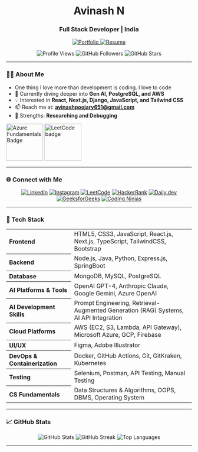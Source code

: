 <h1 align="center">Avinash N</h1>
<h3 align="center">Full Stack Developer | India</h3>

<p align="center">
  <a href="https://porfolioavi.web.app/" target="_blank">
    <img src="https://img.shields.io/badge/Portfolio-View-blue?style=flat-square" alt="Portfolio" />
  </a>
  <a href="https://drive.google.com/file/d/1wrNQE9o9gK5Uu3M-rBtlT_6wlUsMfUgP/view?usp=drive_link" target="_blank">
    <img src="https://img.shields.io/badge/Resume-Download-green?style=flat-square" alt="Resume" />
  </a>
</p>

<p align="center">
  <img src="https://komarev.com/ghpvc/?username=avi9611&label=Profile%20views&color=0e75b6&style=flat" alt="Profile Views" />
  <img src="https://img.shields.io/github/followers/avi9611?label=Followers&style=social" alt="GitHub Followers" />
  <img src="https://img.shields.io/github/stars/avi9611?label=Stars&style=social" alt="GitHub Stars" />
</p>

---

### 👨‍💻 About Me

- One thing I love more than development is coding. I love to code
- 🔭 Currently diving deeper into **Gen AI, PostgreSQL, and AWS**
- 💡 Interested in **React, Next.js, Django, JavaScript, and Tailwind CSS**
- 📫 Reach me at: **avinashpoojary651@gmail.com**
- 🧠 Strengths: **Researching and Debugging**

<p>
  <img src="https://images.credly.com/size/340x340/images/be8fcaeb-c769-4858-b567-ffaaa73ce8cf/image.png" width="100" alt="Azure Fundamentals Badge" />
  <img src="https://assets.leetcode.com/static_assets/others/200.gif" width="100" alt="LeetCode badge" />
</p>


---

### 🌐 Connect with Me
<p align="center">
  <a href="https://linkedin.com/in/avinash-n-a99387286" target="_blank"><img src="https://img.shields.io/badge/LinkedIn-Connect-blue?style=flat-square&logo=linkedin" alt="LinkedIn" /></a>
  <a href="https://instagram.com/_a_viii" target="_blank"><img src="https://img.shields.io/badge/Instagram-Follow-critical?style=flat-square&logo=instagram" alt="Instagram" /></a>
  <a href="https://leetcode.com/u/avinash516/" target="_blank"><img src="https://img.shields.io/badge/LeetCode-Profile-orange?style=flat-square&logo=leetcode" alt="LeetCode" /></a>
  <a href="https://www.hackerrank.com/profile/avinashpoojary61" target="_blank"><img src="https://img.shields.io/badge/HackerRank-Profile-success?style=flat-square&logo=hackerrank" alt="HackerRank" /></a>
  <a href="https://app.daily.dev/avinashn" target="_blank"><img src="https://img.shields.io/badge/Daily.dev-Blog-black?style=flat-square&logo=daily.dev" alt="Daily.dev" /></a>
  <a href="https://www.geeksforgeeks.org/user/avinashpomzls/" target="_blank"><img src="https://img.shields.io/badge/GeeksforGeeks-Profile-006400?style=flat-square&logo=geeksforgeeks" alt="GeeksforGeeks" /></a>
  <a href="https://www.naukri.com/code360/profile/0fcf1d40-5584-43b3-99a4-68868ec8c89e" target="_blank"><img src="https://img.shields.io/badge/Coding Ninjas-Profile-FF5722?style=flat-square" alt="Coding Ninjas" /></a>
</p>

---

### 🧰 Tech Stack  

<div align="center">  
<table>  
<tr>  
  <th align="left">Frontend</th>  
  <td>HTML5, CSS3, JavaScript, React.js, Next.js, TypeScript, TailwindCSS, Bootstrap</td>  
</tr>  
<tr>  
  <th align="left">Backend</th>  
  <td>Node.js, Java, Python, Express.js, SpringBoot</td>  
</tr>  
<tr>  
  <th align="left">Database</th>  
  <td>MongoDB, MySQL, PostgreSQL</td>  
</tr>  
<tr>  
  <th align="left">AI Platforms & Tools</th>  
  <td>OpenAI GPT-4, Anthropic Claude, Google Gemini, Azure OpenAI</td>  
</tr>  
<tr>  
  <th align="left">AI Development Skills</th>  
  <td>Prompt Engineering, Retrieval-Augmented Generation (RAG) Systems, AI API Integration</td>  
</tr>  
<tr>  
  <th align="left">Cloud Platforms</th>  
  <td>AWS (EC2, S3, Lambda, API Gateway), Microsoft Azure, GCP, Firebase</td>  
</tr>  
<tr>  
  <th align="left">UI/UX</th>  
  <td>Figma, Adobe Illustrator</td>  
</tr>  
<tr>  
  <th align="left">DevOps & Containerization</th>  
  <td>Docker, GitHub Actions, Git, GitKraken, Kubernetes</td>  
</tr>  
<tr>  
  <th align="left">Testing</th>  
  <td>Selenium, Postman, API Testing, Manual Testing</td>  
</tr>  
<tr>  
  <th align="left">CS Fundamentals</th>  
  <td>Data Structures & Algorithms, OOPS, DBMS, Operating System</td>  
</tr>  
</table>  
</div>  

---

### 📈 GitHub Stats
<div align="center">
  <img src="https://github-readme-stats.vercel.app/api?username=avi9611&show_icons=true&theme=tokyonight" alt="GitHub Stats" />
  <img src="https://github-readme-streak-stats.herokuapp.com?user=avi9611&theme=tokyonight" alt="GitHub Streak" />
  <img src="https://github-readme-stats.vercel.app/api/top-langs/?username=avi9611&layout=compact&theme=tokyonight" alt="Top Languages" />
</div>

---
